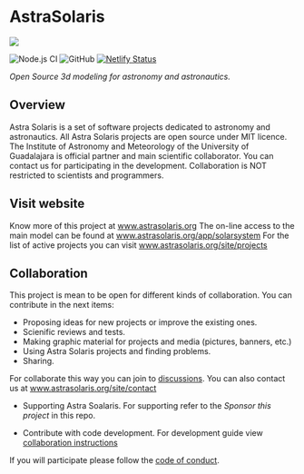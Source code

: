 # AstraSolaris

![](/images_as/bg-readme.jpg?raw=true)

![Node.js CI](https://github.com/SEscobedo/AstraSolaris/workflows/Node.js%20CI/badge.svg)
![GitHub](https://img.shields.io/github/license/SEscobedo/AstraSolaris)
[![Netlify Status](https://api.netlify.com/api/v1/badges/fb766ed0-27e1-4c4e-82bf-a0fd455113a6/deploy-status)](https://app.netlify.com/sites/astrasolaris/deploys)

_Open Source 3d modeling for astronomy and astronautics._

## Overview
Astra Solaris is a set of software projects dedicated to astronomy and astronautics. All Astra Solaris projects are open source under MIT licence. The Institute of Astronomy and Meteorology of the University of Guadalajara is official partner and main scientific collaborator. You can contact us for participating in the development. Collaboration is NOT restricted to scientists and programmers.

## Visit website

Know more of this project at www.astrasolaris.org
The on-line access to the main model can be found at www.astrasolaris.org/app/solarsystem
For the list of active projects you can visit www.astrasolaris.org/site/projects

## Collaboration
This project is mean to be open for different kinds of collaboration. You can contribute in the next items:

* Proposing ideas for new projects or improve the existing ones.
* Scienific reviews and tests.
* Making graphic material for projects and media (pictures, banners, etc.)
* Using Astra Solaris projects and finding problems.
* Sharing.

For collaborate this way you can join to [discussions](https://github.com/SEscobedo/AstraSolaris/discussions). You can also contact us at www.astrasolaris.org/site/contact

* Supporting Astra Soalaris. For supporting refer to the _Sponsor this project_ in this repo.

* Contribute with code development. For development guide view [collaboration instructions](.github/CONTRIBUTING.md)

If you will participate please follow the [code of conduct](.github/CODE_OF_CONDUCT.md).






